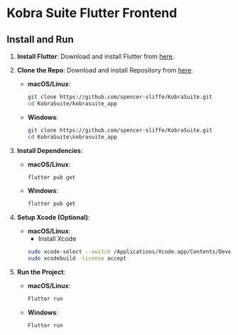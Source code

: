 # Kobra Suite Flutter Frontend

## Install and Run

1. **Install Flutter**: Download and install Flutter from [here](https://docs.flutter.dev/release/archive).
      
2. **Clone the Repo**: Download and install Repository from [here](https://github.com/spencer-sliffe/KobraSuite).
    - **macOS/Linux**:
      ```bash
      git clone https://github.com/spencer-sliffe/KobraSuite.git
      cd KobraSuite/kobrasuite_app
      ```
    - **Windows**:
      ```bash
      git clone https://github.com/spencer-sliffe/KobraSuite.git
      cd KobraSuite\kobrasuite_app
      ```

3. **Install Dependencies**:
    - **macOS/Linux**:
      ```bash
      flutter pub get
      ```
    - **Windows**:
      ```bash
      flutter pub get
      ```

4. **Setup Xcode (Optional)**:
    - **macOS/Linux**:
      - Install Xcode
      ```bash
      sudo xcode-select --switch /Applications/Xcode.app/Contents/Developer
      sudo xcodebuild -license accept
      ```

5. **Run the Project**:
    - **macOS/Linux**:
      ```bash
      Flutter run
      ```
    - **Windows**:
      ```bash
      Flutter run
      ```